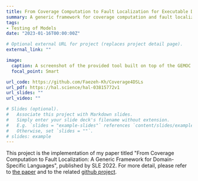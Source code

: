 ```yaml
---
title: From Coverage Computation to Fault Localization for Executable DSLs
summary: A generic framework for coverage computation and fault localization of domain-specific executable models which is applicable to a wide range of xDSLs.
tags:
- Testing of Models
date: "2023-01-16T00:00:00Z"

# Optional external URL for project (replaces project detail page).
external_link: ""

image:
  caption: A screenshot of the provided tool built on top of the GEMOC studio
  focal_point: Smart

url_code: https://github.com/Faezeh-Kh/Coverage4DSLs
url_pdf: https://hal.science/hal-03815772v1
url_slides: ""
url_video: ""

# Slides (optional).
#   Associate this project with Markdown slides.
#   Simply enter your slide deck's filename without extension.
#   E.g. `slides = "example-slides"` references `content/slides/example-slides.md`.
#   Otherwise, set `slides = ""`.
# slides: example
---
```

This project is the implementation of my paper titled "From Coverage Computation to Fault Localization: A Generic Framework for Domain-Specific Languages", published by SLE 2022. For more detail, please refer to [the paper](https://faezeh-kh.github.io/publication/sle22/) and to the related [github project](https://github.com/Faezeh-Kh/Coverage4DSLs). 


